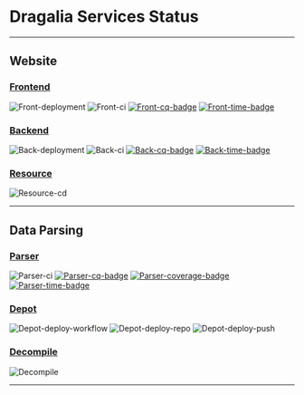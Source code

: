 # Dragalia Services Status

-----

## Website

### [Frontend][Front-repo]

![Front-deployment]
![Front-ci]
[![Front-cq-badge]][Front-cq-link]
[![Front-time-badge]][Front-time-link]

### [Backend][Back-repo]

![Back-deployment]
![Back-ci]
[![Back-cq-badge]][Back-cq-link]
[![Back-time-badge]][Back-time-link]

### [Resource][Resource-repo]

![Resource-cd]

-----

## Data Parsing

### [Parser][Parser-repo]

![Parser-ci]
[![Parser-cq-badge]][Parser-cq-link]
[![Parser-coverage-badge]][Parser-coverage-link]
[![Parser-time-badge]][Parser-time-link]

### [Depot][Depot-repo]

![Depot-deploy-workflow]
![Depot-deploy-repo]
![Depot-deploy-push]

### [Decompile][Decompile-repo]

![Decompile]

-----

[Front-repo]: https://github.com/RaenonX-DL/dragalia-site-front
[Front-deployment]: https://pyheroku-badge.herokuapp.com/?app=dragalia-site-front&style=flat-square
[Front-cq-link]: https://www.codacy.com/gh/RaenonX-DL/dragalia-site-front/dashboard
[Front-cq-badge]: https://app.codacy.com/project/badge/Grade/83fa9f649f2e4001b848fc978642ea68
[Front-ci]: https://github.com/RaenonX-DL/dragalia-site-front/workflows/Node%20CI/badge.svg
[Front-time-link]: https://wakatime.com/badge/github/RaenonX-DL/dragalia-site-front
[Front-time-badge]: https://wakatime.com/badge/github/RaenonX-DL/dragalia-site-front.svg

[Back-repo]: https://github.com/RaenonX-DL/dragalia-site-back
[Back-deployment]: https://pyheroku-badge.herokuapp.com/?app=dragalia-site-back&style=flat-square
[Back-cq-link]: https://www.codacy.com/gh/RaenonX-DL/dragalia-site-back/dashboard
[Back-cq-badge]: https://app.codacy.com/project/badge/Grade/8710325ebb8049c18a5576aa2feb8567
[Back-ci]: https://github.com/RaenonX-DL/dragalia-site-back/workflows/Python%20CI/badge.svg
[Back-time-link]: https://wakatime.com/badge/github/RaenonX-DL/dragalia-site-back
[Back-time-badge]: https://wakatime.com/badge/github/RaenonX-DL/dragalia-site-back.svg

[Resource-repo]: https://github.com/RaenonX-DL/dragalia-site-resources/
[Resource-cd]: https://github.com/RaenonX-DL/dragalia-site-resources/workflows/Resource%20Deployment/badge.svg

[Depot-repo]: https://github.com/RaenonX-DL
[Depot-deploy-workflow]: https://github.com/RaenonX-DL/dragalia-data-depot/workflows/Resource%20Deployment%20(Workflow%20Dispatch)/badge.svg
[Depot-deploy-repo]: https://github.com/RaenonX-DL/dragalia-data-depot/workflows/Resource%20Deployment%20(Repository%20Dispatch)/badge.svg
[Depot-deploy-push]: https://github.com/RaenonX-DL/dragalia-data-depot/workflows/Resource%20Deployment%20(Push)/badge.svg

[Parser-repo]:  https://github.com/RaenonX-DL/dragalia-data-parse/
[Parser-ci]: https://github.com/RaenonX-DL/dragalia-data-parse/workflows/CI/badge.svg
[Parser-coverage-badge]: https://app.codacy.com/project/badge/Coverage/0053d85597a740c393a6bfd007e4033b
[Parser-coverage-link]: https://www.codacy.com/gh/RaenonX-DL/dragalia-data-parse/dashboard
[Parser-cq-badge]: https://app.codacy.com/project/badge/Grade/0053d85597a740c393a6bfd007e4033b
[Parser-cq-link]: https://www.codacy.com/gh/RaenonX-DL/dragalia-data-parse/dashboard
[Parser-time-badge]: https://wakatime.com/badge/github/RaenonX-DL/dragalia-data-parse.svg
[Parser-time-link]: https://wakatime.com/badge/github/RaenonX-DL/dragalia-data-parse

[Decompile-repo]: https://github.com/RaenonX-DL/dragalia-decompile
[Decompile]: https://github.com/RaenonX-DL/dragalia-decompile/workflows/Decompile/badge.svg

[DL-web]: http://dl.raenonx.cc
[RaenonX-DL]: https://github.com/RaenonX-DL
